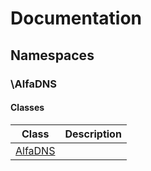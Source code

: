 
# Documentation


## Namespaces


### \AlfaDNS

#### Classes

| Class | Description |
|---    |---          |
| [AlfaDNS](./classes/AlfaDNS/AlfaDNS.md) | |




